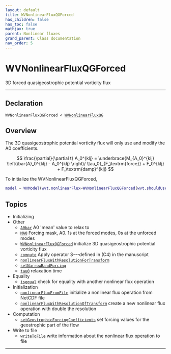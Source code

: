 ```yaml
---
layout: default
title: WVNonlinearFluxQGForced
has_children: false
has_toc: false
mathjax: true
parent: Nonlinear fluxes
grand_parent: Class documentation
nav_order: 5
---
```


#  WVNonlinearFluxQGForced

3D forced quasigeostrophic potential vorticity flux


---

## Declaration

<div class="language-matlab highlighter-rouge"><div class="highlight"><pre class="highlight"><code>WVNonlinearFluxQGForced < <a href="/classes/wvnonlinearfluxqg/" title="WVNonlinearFluxQG">WVNonlinearFluxQG</a></code></pre></div></div>

## Overview
 
  The 3D quasigeostrophic potential vorticity flux will only use and
  modify the A0 coefficients.
 
  $$
  \frac{\partial}{\partial t} A_0^{klj} = \underbrace{M_{A_0}^{klj} \left(\bar{A}_0^{klj}  - A_0^{klj} \right)/ \tau_0}_{F_\textrm{force}} + F_0^{klj} + F_\textrm{damp}^{klj}
  $$
 
  To initialize the WVNonlinearFluxQGForced,
 
  ```matlab
  model = WVModel(wvt,nonlinearFlux=WVNonlinearFluxQGForced(wvt,shouldUseBeta=1,uv_damp=wvt.uMax));
  ```
 
    


## Topics
+ Initializing
+ Other
  + [`A0bar`](/classes/nonlinear-fluxes/wvnonlinearfluxqgforced/a0bar.html) A0 'mean' value to relax to
  + [`MA0`](/classes/nonlinear-fluxes/wvnonlinearfluxqgforced/ma0.html) Forcing mask, A0. 1s at the forced modes, 0s at the unforced modes
  + [`WVNonlinearFluxQGForced`](/classes/nonlinear-fluxes/wvnonlinearfluxqgforced/wvnonlinearfluxqgforced.html) initialize 3D quasigeostrophic potential vorticity flux
  + [`compute`](/classes/nonlinear-fluxes/wvnonlinearfluxqgforced/compute.html) Apply operator S---defined in (C4) in the manuscript
  + [`nonlinearFluxWithResolutionForTransform`](/classes/nonlinear-fluxes/wvnonlinearfluxqgforced/nonlinearfluxwithresolutionfortransform.html) 
  + [`setNarrowBandForcing`](/classes/nonlinear-fluxes/wvnonlinearfluxqgforced/setnarrowbandforcing.html) 
  + [`tau0`](/classes/nonlinear-fluxes/wvnonlinearfluxqgforced/tau0.html) relaxation time
+ Equality
  + [`isequal`](/classes/nonlinear-fluxes/wvnonlinearfluxqgforced/isequal.html) check for equality with another nonlinear flux operation
+ Initialization
  + [`nonlinearFluxFromFile`](/classes/nonlinear-fluxes/wvnonlinearfluxqgforced/nonlinearfluxfromfile.html) initialize a nonlinear flux operation from NetCDF file
  + [`nonlinearFluxWithResolutionOfTransform`](/classes/nonlinear-fluxes/wvnonlinearfluxqgforced/nonlinearfluxwithresolutionoftransform.html) create a new nonlinear flux operation with double the resolution
+ Computation
  + [`setGeostrophicForcingCoefficients`](/classes/nonlinear-fluxes/wvnonlinearfluxqgforced/setgeostrophicforcingcoefficients.html) set forcing values for the geostrophic part of the flow
+ Write to file
  + [`writeToFile`](/classes/nonlinear-fluxes/wvnonlinearfluxqgforced/writetofile.html) write information about the nonlinear flux operation to file


---